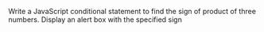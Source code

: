 Write a JavaScript conditional statement to find the sign of product of three numbers. Display an alert box with the specified sign
